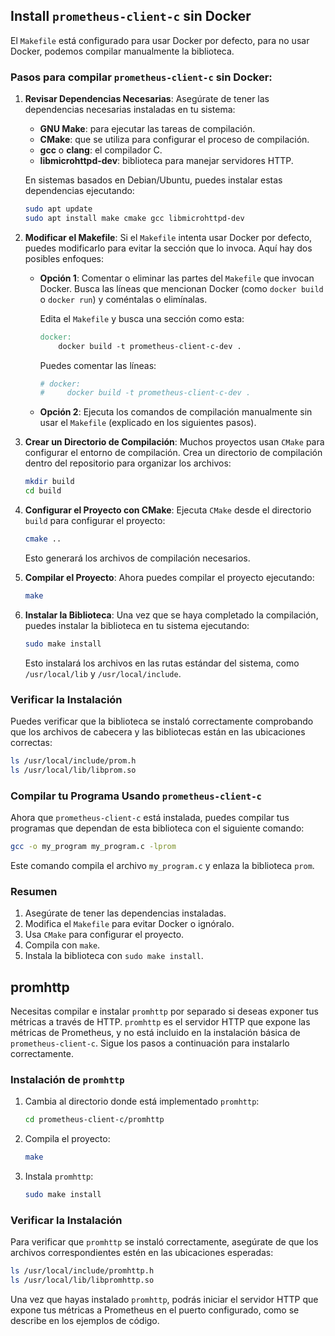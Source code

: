 ## Install `prometheus-client-c` sin Docker

El `Makefile` está configurado para usar Docker por defecto, para no usar Docker, podemos compilar manualmente la biblioteca.

### Pasos para compilar `prometheus-client-c` sin Docker:

1. **Revisar Dependencias Necesarias**:
   Asegúrate de tener las dependencias necesarias instaladas en tu sistema:

   - **GNU Make**: para ejecutar las tareas de compilación.
   - **CMake**: que se utiliza para configurar el proceso de compilación.
   - **gcc** o **clang**: el compilador C.
   - **libmicrohttpd-dev**: biblioteca para manejar servidores HTTP.

   En sistemas basados en Debian/Ubuntu, puedes instalar estas dependencias ejecutando:

   ```bash
   sudo apt update
   sudo apt install make cmake gcc libmicrohttpd-dev
   ```

2. **Modificar el Makefile**:
   Si el `Makefile` intenta usar Docker por defecto, puedes modificarlo para evitar la sección que lo invoca. Aquí hay dos posibles enfoques:

   - **Opción 1**: Comentar o eliminar las partes del `Makefile` que invocan Docker. Busca las líneas que mencionan Docker (como `docker build` o `docker run`) y coméntalas o elimínalas.

     Edita el `Makefile` y busca una sección como esta:

     ```makefile
     docker:
         docker build -t prometheus-client-c-dev .
     ```

     Puedes comentar las líneas:

     ```makefile
     # docker:
     #     docker build -t prometheus-client-c-dev .
     ```

   - **Opción 2**: Ejecuta los comandos de compilación manualmente sin usar el `Makefile` (explicado en los siguientes pasos).

3. **Crear un Directorio de Compilación**:
   Muchos proyectos usan `CMake` para configurar el entorno de compilación. Crea un directorio de compilación dentro del repositorio para organizar los archivos:

   ```bash
   mkdir build
   cd build
   ```

4. **Configurar el Proyecto con CMake**:
   Ejecuta `CMake` desde el directorio `build` para configurar el proyecto:

   ```bash
   cmake ..
   ```

   Esto generará los archivos de compilación necesarios.

5. **Compilar el Proyecto**:
   Ahora puedes compilar el proyecto ejecutando:

   ```bash
   make
   ```

6. **Instalar la Biblioteca**:
   Una vez que se haya completado la compilación, puedes instalar la biblioteca en tu sistema ejecutando:

   ```bash
   sudo make install
   ```

   Esto instalará los archivos en las rutas estándar del sistema, como `/usr/local/lib` y `/usr/local/include`.

### Verificar la Instalación

Puedes verificar que la biblioteca se instaló correctamente comprobando que los archivos de cabecera y las bibliotecas están en las ubicaciones correctas:

```bash
ls /usr/local/include/prom.h
ls /usr/local/lib/libprom.so
```

### Compilar tu Programa Usando `prometheus-client-c`

Ahora que `prometheus-client-c` está instalada, puedes compilar tus programas que dependan de esta biblioteca con el siguiente comando:

```bash
gcc -o my_program my_program.c -lprom
```

Este comando compila el archivo `my_program.c` y enlaza la biblioteca `prom`.

### Resumen

1. Asegúrate de tener las dependencias instaladas.
2. Modifica el `Makefile` para evitar Docker o ignóralo.
3. Usa `CMake` para configurar el proyecto.
4. Compila con `make`.
5. Instala la biblioteca con `sudo make install`.

## promhttp

Necesitas compilar e instalar `promhttp` por separado si deseas exponer tus métricas a través de HTTP. `promhttp` es el servidor HTTP que expone las métricas de Prometheus, y no está incluido en la instalación básica de `prometheus-client-c`. Sigue los pasos a continuación para instalarlo correctamente.

### Instalación de `promhttp`

1. Cambia al directorio donde está implementado `promhttp`:

   ```bash
   cd prometheus-client-c/promhttp
   ```

2. Compila el proyecto:

   ```bash
   make
   ```

3. Instala `promhttp`:
   ```bash
   sudo make install
   ```

### Verificar la Instalación

Para verificar que `promhttp` se instaló correctamente, asegúrate de que los archivos correspondientes estén en las ubicaciones esperadas:

```bash
ls /usr/local/include/promhttp.h
ls /usr/local/lib/libpromhttp.so
```

Una vez que hayas instalado `promhttp`, podrás iniciar el servidor HTTP que expone tus métricas a Prometheus en el puerto configurado, como se describe en los ejemplos de código.
